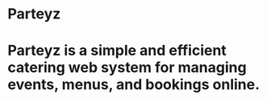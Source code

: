 # Parteyz
# Parteyz is a simple and efficient catering web system for managing events, menus, and bookings online.
